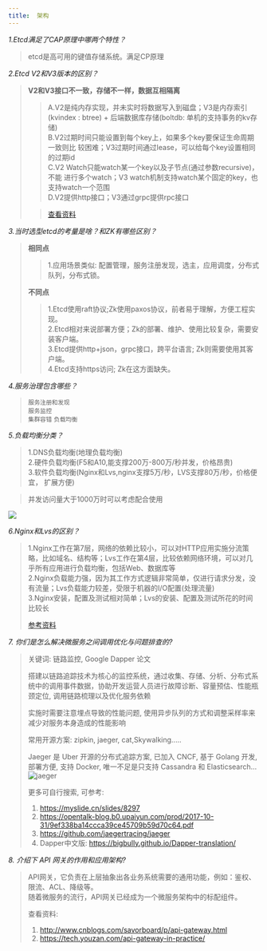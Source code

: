 ```yaml
---
title:  架构
---
```

_1.Etcd满足了CAP原理中哪两个特性？_

> etcd是高可用的键值存储系统。满足CP原理       

_2.Etcd V2和V3版本的区别？_

> **V2和V3接口不一致，存储不一样，数据互相隔离**
>
>> A.V2是纯内存实现，并未实时将数据写入到磁盘；V3是内存索引(kvindex
: btree) + 后端数据库存储(boltdb: 单机的支持事务的kv存储)       
>> B.V2过期时间只能设置到每个key上，如果多个key要保证生命周期一致则比
较困难；V3过期时间通过lease，可以给每个key设置相同的过期id         
>> C.V2 Watch只能watch某一个key以及子节点(通过参数recursive)，不能
进行多个watch；V3 watch机制支持watch某个固定的key，也支持watch一个范围            
>> D.V2提供http接口；V3通过grpc提供rpc接口       
>
>> [查看资料](http://jolestar.com/etcd-architecture/)

_3.当时选型etcd的考量是啥？和ZK有哪些区别？_

> **相同点**
>
>> 1.应用场景类似: 配置管理，服务注册发现，选主，应用调度，分布式队列，分布式锁。  
>
> **不同点**
>
>> 1.Etcd使用raft协议;Zk使用paxos协议，前者易于理解，方便工程实现。  
>> 2.Etcd相对来说部署方便；Zk的部署、维护、使用比较复杂，需要安装客户端。  
>> 3.Etcd提供http+json，grpc接口，跨平台语言; Zk则需要使用其客户端。  
>> 4.Etcd支持https访问; Zk在这方面缺失。  

_4.服务治理包含哪些？_

> `服务注册和发现`  
> `服务监控`  
> `集群容错`
> `负载均衡`  

_5.负载均衡分类？_

> 1.DNS负载均衡(地理负载均衡)  
> 2.硬件负载均衡(F5和A10,能支撑200万-800万/秒并发，价格昂贵)  
> 3.软件负载均衡(Nginx和Lvs,nginx支撑5万/秒，LVS支撑80万/秒，价格便宜，
扩展方便)

> 并发访问量大于1000万时可以考虑配合使用

![](/images/load_balance.jpeg)

_6.Nginx和Lvs的区别？_

> 1.Nginx工作在第7层，网络的依赖比较小，可以对HTTP应用实施分流策略，比如域名、结构等；Lvs工作在第4层，比较依赖网络环境，可以对几乎所有应用进行负载均衡，包括Web、数据库等          
> 2.Nginx负载能力强，因为其工作方式逻辑非常简单，仅进行请求分发，没有流量；Lvs负载能力较差，受限于机器的I/O配置(处理流量)  
> 3.Nginx安装，配置及测试相对简单；Lvs的安装、配置及测试所花的时间比较长
>
> [参考资料](https://blog.csdn.net/barnetthe/article/details/48784233)

_7. 你们是怎么解决微服务之间调用优化与问题排查的?_

> 关键词: 链路监控, Google Dapper 论文  
> 
> 搭建以链路追踪技术为核心的监控系统，通过收集、存储、分析、分布式系统中的调用事件数据，协助开发运营人员进行故障诊断、容量预估、性能瓶颈定位, 调用链路梳理以及优化服务依赖  
> 
> 实施时需要注意埋点导致的性能问题, 使用异步队列的方式和调整采样率来减少对服务本身造成的性能影响  
> 
> 常用开源方案: zipkin, jaeger, cat,Skywalking.....  
> 
> Jaeger 是 Uber 开源的分布式追踪方案, 已加入 CNCF, 基于 Golang 开发, 部署方便, 支持 Docker, 唯一不足是只支持 Cassandra 和 Elasticsearch...
> ![jaeger](https://camo.githubusercontent.com/afa87494e0753b4b1f5719a2f35aa5263859dffb/687474703a2f2f6a61656765722e72656164746865646f63732e696f2f656e2f6c61746573742f696d616765732f6a61656765722d766563746f722e737667)  
> 
> 更多可自行搜索, 可参考:  
> 1. https://myslide.cn/slides/8297
> 2. https://opentalk-blog.b0.upaiyun.com/prod/2017-10-31/9ef338ba14ccca39ce45709b59d70c64.pdf
> 3. https://github.com/jaegertracing/jaeger
> 4. Dapper中文版: https://bigbully.github.io/Dapper-translation/

_8. 介绍下 API 网关的作用和应用架构?_

> API网关，它负责在上层抽象出各业务系统需要的通用功能，例如：鉴权、限流、ACL、降级等。  
> 随着微服务的流行，API网关已经成为一个微服务架构中的标配组件。  
> 
> 查看资料:  
> 1. http://www.cnblogs.com/savorboard/p/api-gateway.html
> 2. https://tech.youzan.com/api-gateway-in-practice/